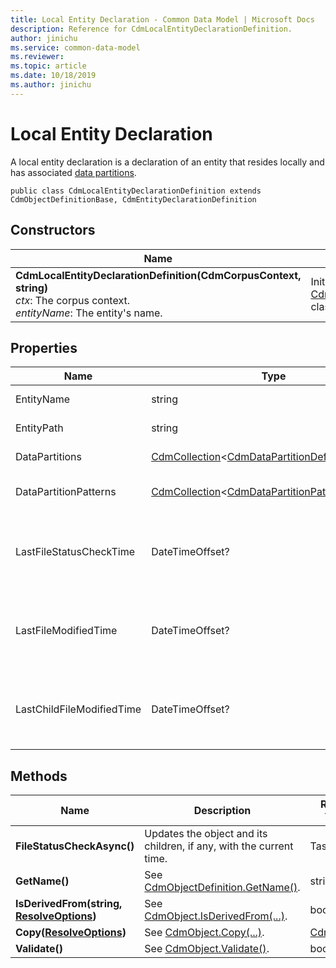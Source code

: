 ```yaml
---
title: Local Entity Declaration - Common Data Model | Microsoft Docs
description: Reference for CdmLocalEntityDeclarationDefinition.
author: jinichu
ms.service: common-data-model
ms.reviewer: 
ms.topic: article
ms.date: 10/18/2019
ms.author: jinichu
---
```


# Local Entity Declaration 

A local entity declaration is a declaration of an entity that resides locally and has associated [data partitions](datapartition.md).

```
public class CdmLocalEntityDeclarationDefinition extends CdmObjectDefinitionBase, CdmEntityDeclarationDefinition
```

## Constructors
|Name|Description|
|---|---|
|**CdmLocalEntityDeclarationDefinition(CdmCorpusContext, string)**<br/>*ctx*: The corpus context.<br/>*entityName*: The entity's name.|Initializes a new instance of the [CdmLocalEntityDeclarationDefinition](localentitydeclaration.md) class.|

## Properties
|Name|Type|Description|
|---|---|---|
|EntityName|string|The entity's name.|
|EntityPath|string|The entity's path.|
|DataPartitions|[CdmCollection](collection.md)\<[CdmDataPartitionDefinition](datapartition.md)>|The data partitions.|
|DataPartitionPatterns|[CdmCollection](collection.md)\<[CdmDataPartitionPatternDefinition](datapartitionpattern.md)>|The data partition patterns.|
|LastFileStatusCheckTime|DateTimeOffset?|The last time the modified time was checked for this file.|
|LastFileModifiedTime|DateTimeOffset?|The last time this file was modified according to the OM.|
|LastChildFileModifiedTime|DateTimeOffset?|The last time a child file was modified according to the OM.|


## Methods
|Name|Description|Return Type|
|---|---|---|
|**FileStatusCheckAsync()**|Updates the object and its children, if any, with the current time.|Task|
|**GetName()**|See [CdmObjectDefinition.GetName()](cdmobjectdefinition.md#methods).|string|
|**IsDerivedFrom(string, [ResolveOptions](../utilities/resolveoptions.md))**|See [CdmObject.IsDerivedFrom(...)](cdmobject.md#methods).|bool|
|**Copy([ResolveOptions](../utilities/resolveoptions.md))**|See [CdmObject.Copy(...)](cdmobject.md#methods).|[CdmObject](cdmobject.md)|
|**Validate()**|See [CdmObject.Validate()](cdmobject.md#methods).|bool|

